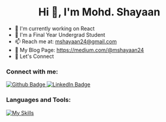  <h1 align="center">Hi 👋, I'm Mohd. Shayaan</h1>

- 🔭 I'm currently working on React
- 🌱 I'm a Final Year Undergrad Student
- 📫 Reach me at: mshayaan24@gmail.com
- 📰 My Blog Page: https://medium.com/@mshayaan24
- 💬 Let's Connect
  
### Connect with me:
<div id="badges">
  <a href="https://github.com/shayaan-git">
    <img src="https://img.icons8.com/?size=100&id=efFfwotdkiU5&format=png&color=000000" alt="Github Badge"/>
  </a>

  <a href="https://www.linkedin.com/in/mohdshayaan">
    <img src="https://img.icons8.com/?size=100&id=64154&format=png&color=000000" alt="LinkedIn Badge"/>
  </a>
</div>

### Languages and Tools:
[![My Skills](https://skillicons.dev/icons?i=js,mongodb,express,react,nodejs,threejs,github,git,tailwind,vercel,vite,cpp,py,kafka,gcp,figma,html,css,firebase,visualstudio&perline=5&theme=dark)](https://skillicons.dev)
